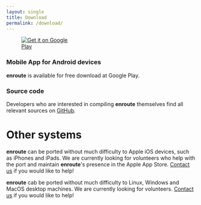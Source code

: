 ```yaml
---
layout: single
title: Download
permalink: /download/
---
```


<figure style="width: 150px" class="align-right">
  <a href='https://play.google.com/store/apps/details?id=de.akaflieg_freiburg.enroute&pcampaignid=pcampaignidMKT-Other-global-all-co-prtnr-py-PartBadge-Mar2515-1'><img alt='Get it on Google Play' src='https://play.google.com/intl/en_us/badges/static/images/badges/en_badge_web_generic.png'/></a>
</figure>

### Mobile App for Android devices

**enroute** is available for free download at Google Play.


### Source code

Developers who are interested in compiling **enroute** themselves find all relevant sources on [GitHub](https://github.com/Akaflieg-Freiburg/enroute).


# Other systems

**enroute** can be ported without much difficulty to Apple iOS devices, such as iPhones and iPads.  We are currently looking for volunteers who help with the port and maintain **enroute**'s presence in the Apple App Store. [Contact us](mailto:stefan.kebekus@gmail.com) if you would like to help!

**enroute** cab be ported without much difficulty to Linux, Windows and MacOS desktop machines. We are currently looking for volunteers. [Contact us](mailto:stefan.kebekus@gmail.com) if you would like to help!

